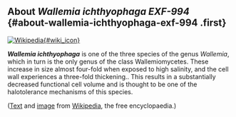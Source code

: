 About *Wallemia ichthyophaga EXF-994* {#about-wallemia-ichthyophaga-exf-994 .first}
-------------------------------------

[![Wikipedia](/img/wikipedia_logo_v2_en.png){#wiki_icon}](http://en.wikipedia.org/wiki/Wallemia_ichthyophaga)

***Wallemia ichthyophaga*** is one of the three species of the genus
*Wallemia*, which in turn is the only genus of the class
Wallemiomycetes. These increase in size almost four-fold when exposed to
high salinity, and the cell wall experiences a three-fold thickening..
This results in a substantially decreased functional cell volume and is
thought to be one of the halotolerance mechanisms of this species.

([Text](http://en.wikipedia.org/wiki/Wallemia_ichthyophaga) and
[image](http://commons.wikimedia.org/wiki/File:WiMicro.tif) from
[Wikipedia](http://en.wikipedia.org/), the free encyclopaedia.)
